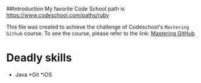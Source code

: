 ##Introduction
My favorite Code School path is https://www.codeschool.com/paths/ruby

This file was created to achieve the challenge of Codeschool's `Mastering Github` course.
To see the course, please refer to the link: [Mastering GitHub](https://www.codeschool.com/courses/mastering-github)

Deadly skills
=====
* Java
*Git
*iOS

